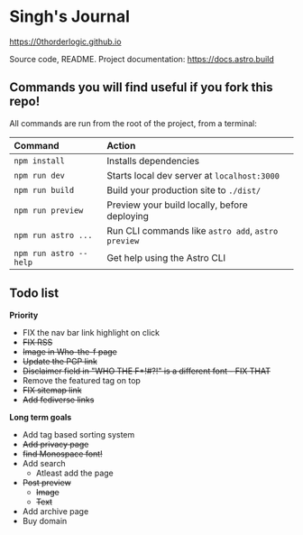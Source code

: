 # Singh's Journal

https://0thorderlogic.github.io

Source code, README.
Project documentation: https://docs.astro.build

## Commands you will find useful if you fork this repo!

All commands are run from the root of the project, from a terminal:

| Command                | Action                                             |
| :--------------------- | :------------------------------------------------- |
| `npm install`          | Installs dependencies                              |
| `npm run dev`          | Starts local dev server at `localhost:3000`        |
| `npm run build`        | Build your production site to `./dist/`            |
| `npm run preview`      | Preview your build locally, before deploying       |
| `npm run astro ...`    | Run CLI commands like `astro add`, `astro preview` |
| `npm run astro --help` | Get help using the Astro CLI                       |

## Todo list

**Priority**

- FIX the nav bar link highlight on click
- ~~FIX RSS~~
- ~~Image in Who-the-f page~~
- ~~Update the PGP link~~
- ~~Disclaimer field in "WHO THE F*!#?!" is a different font - FIX THAT~~
- Remove the featured tag on top
- ~~FIX sitemap link~~
- ~~Add fediverse links~~
 
**Long term goals**

- Add tag based sorting system
- ~~Add privacy page~~
- ~~find Monospace font!~~
- Add search
	- Atleast add the page
- ~~Post preview~~ 
	- ~~Image~~
	- ~~Text~~
- Add archive page
- Buy domain
